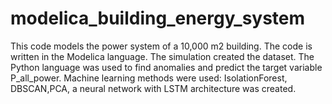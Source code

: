 # modelica_building_energy_system
This code models the power system of a 10,000 m2 building. The code is written in the Modelica language. The simulation created the dataset. The Python language was used to find anomalies and predict the target variable P_all_power. Machine learning methods were used: IsolationForest, DBSCAN,PCA, a neural network with LSTM architecture was created.
